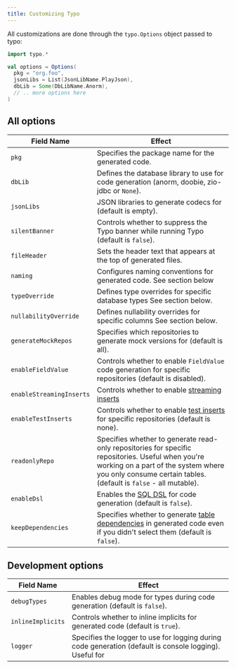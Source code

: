 ```yaml
---
title: Customizing Typo
---
```


All customizations are done through the `typo.Options` object passed to typo:

```scala mdoc:silent
import typo.*

val options = Options(
  pkg = "org.foo",
  jsonLibs = List(JsonLibName.PlayJson),
  dbLib = Some(DbLibName.Anorm),
  // .. more options here
)

```

## All options

| Field Name               | Effect                                                                                                                                                                                                        |
|--------------------------|---------------------------------------------------------------------------------------------------------------------------------------------------------------------------------------------------------------|
| `pkg`                    | Specifies the package name for the generated code.                                                                                                                                                            |
| `dbLib`                  | Defines the database library to use for code generation (anorm, doobie, zio-jdbc or `None`).                                                                                                                  |
| `jsonLibs`               | JSON libraries to generate codecs for (default is empty).                                                                                                                                                     |
| `silentBanner`           | Controls whether to suppress the Typo banner while running Typo (default is `false`).                                                                                                                         |
| `fileHeader`             | Sets the header text that appears at the top of generated files.                                                                                                                                              |
| `naming`                 | Configures naming conventions for generated code. See section below                                                                                                                                           |
| `typeOverride`           | Defines type overrides for specific database types See section below.                                                                                                                                         |
| `nullabilityOverride`    | Defines nullability overrides for specific columns See section below.                                                                                                                                         |
| `generateMockRepos`      | Specifies which repositories to generate mock versions for (default is all).                                                                                                                                  |
| `enableFieldValue`       | Controls whether to enable `FieldValue` code generation for specific repositories (default is disabled).                                                                                                      |
| `enableStreamingInserts` | Controls whether to enable [streaming inserts](other-features/streaming-inserts.md)                                                                                                                           |
| `enableTestInserts`      | Controls whether to enable [test inserts](other-features/testing-with-random-values.md) for specific repositories (default is none).                                                                          |
| `readonlyRepo`           | Specifies whether to generate read-only repositories for specific repositories. Useful when you're working on a part of the system where you only consume certain tables. (default is `false` - all mutable). |
| `enableDsl`              | Enables the [SQL DSL](what-is/dsl.md) for code generation (default is `false`).                                                                                                                               |
| `keepDependencies`       | Specifies whether to generate [table dependencies](type-safety/type-flow.md) in generated code even if you didn't select them (default is `false`).                                                           |

## Development options

| Field Name        | Effect                                                                                                  |
|-------------------|---------------------------------------------------------------------------------------------------------|
| `debugTypes`      | Enables debug mode for types during code generation (default is `false`).                               |
| `inlineImplicits` | Controls whether to inline implicits for generated code (default is `true`).                            |
| `logger`          | Specifies the logger to use for logging during code generation (default is console logging). Useful for |



